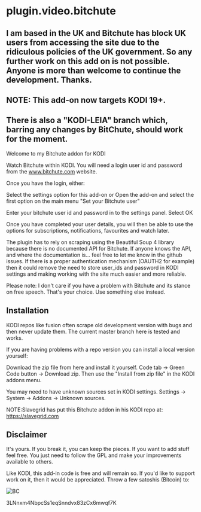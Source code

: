 # plugin.video.bitchute

## I am based in the UK and Bitchute has block UK users from accessing the site due to the ridiculous policies of the UK government. So any further work on this add on is not possible. Anyone is more than welcome to continue the development. Thanks.
## NOTE: This add-on now targets KODI 19+. 
## There is also a "KODI-LEIA" branch which, barring any changes by BitChute, should work for the moment. 

Welcome to my Bitchute addon for KODI

Watch Bitchute within KODI. You will need a login user id and password from the www.bitchute.com website. 

Once you have the login, either:

Select the settings option for this add-on
or
Open the add-on and select the first option on the main menu "Set your Bitchute user"

Enter your bitchute user id and password in to the settings panel. Select OK

Once you have completed your user details, you will then be able to use the options for subscriptions, notifications, favourites and watch later.

The plugin has to rely on scraping using the Beautiful Soup 4 library because there is no documented API for Bitchute. If anyone knows the API, and where 
the documentation is... feel free to let me know in the github issues. If there is a proper authentication mechanism (OAUTH2 for example) then it could remove
the need to store user_ids and password in KODI settings and making working with the site much easier and more reliable.

Please note: I don't care if you have a problem with Bitchute and its stance on free speech. That's your choice. Use something else instead.

## Installation
KODI repos like fusion often scrape old development version with bugs and then never update them. The current master branch here is tested and works.

If you are having problems with a repo version you can install a local version yourself:

Download the zip file from here and install it yourself. Code tab -> Green Code button -> Download zip. Then use the "Install from zip file" in the KODI addons menu.

You may need to have unknown sources set in KODI settings. Settings -> System -> Addons -> Unknown sources.

NOTE:Slavegrid has put this Bitchute addon in his KODI repo at: https://slavegrid.com

## Disclaimer

It's yours. If you break it, you can keep the pieces. If you want to add stuff feel free. You just need to follow the GPL and make your improvements available to others.

Like KODI, this add-in code is free and will remain so. If you'd like to support work on it, then it would be appreciated. Throw a few satoshis (Bitcoin) to:

![BC](assets/bcaddress.png)

3LNnxm4NbpcSs1eqSnndvx83zCx6mwqf7K
